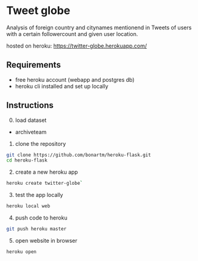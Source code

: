 # Tweet globe 


Analysis of foreign country and citynames mentionend in Tweets of users with a certain followercount and given user location. 

hosted on heroku: https://twitter-globe.herokuapp.com/


## Requirements

- free heroku account (webapp and postgres db)
- heroku cli installed and set up locally 

## Instructions

0. load dataset
* archiveteam

1. clone the repository

```bash
git clone https://github.com/bonartm/heroku-flask.git
cd heroku-flask
```

2. create a new heroku app

```bash
heroku create twitter-globe`
```

3. test the app locally

```bash
heroku local web
```

4. push code to heroku

```bash
git push heroku master
```

5. open website in browser

```bash
heroku open
```

